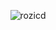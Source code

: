 
<p align="center"><img src="https://github-readme-stats.vercel.app/api?username=rozicd&show_icons=true&theme=gotham" alt="rozicd" /></p>
